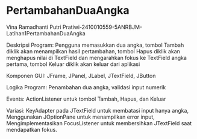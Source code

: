 # PertambahanDuaAngka
Vina Ramadhanti Putri Pratiwi-2410010559-5ANRBJM-Latihan1PertambahanDuaAngka

Deskripsi Program:
Pengguna memasukkan dua angka, tombol Tambah diklik akan menampilkan hasil pertambahan, tombol Hapus diklik akan menghapus nilai di TextField dan
mengarahkan fokus ke TextField angka pertama, tombol Keluar diklik akan keluar dari aplikasi

Komponen GUI: JFrame, JPanel, JLabel, JTextField, JButton

Logika Program: Penambahan dua angka, validasi input numerik

Events: ActionListener untuk tombol Tambah, Hapus, dan Keluar

Variasi: KeyAdapter pada JTextField untuk membatasi input hanya angka, Menggunakan JOptionPane untuk menampilkan error input, Mengimplementasikan FocusListener untuk membersihkan JTextField saat mendapatkan fokus.

